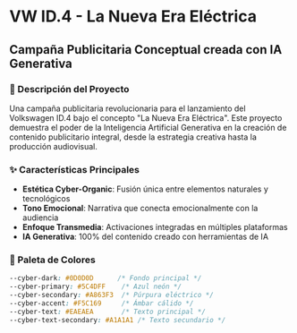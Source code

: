 # VW ID.4 - La Nueva Era Eléctrica
## Campaña Publicitaria Conceptual creada con IA Generativa

### 🚗 Descripción del Proyecto

Una campaña publicitaria revolucionaria para el lanzamiento del Volkswagen ID.4 bajo el concepto "La Nueva Era Eléctrica". Este proyecto demuestra el poder de la Inteligencia Artificial Generativa en la creación de contenido publicitario integral, desde la estrategia creativa hasta la producción audiovisual.

### ✨ Características Principales

- **Estética Cyber-Organic**: Fusión única entre elementos naturales y tecnológicos
- **Tono Emocional**: Narrativa que conecta emocionalmente con la audiencia
- **Enfoque Transmedia**: Activaciones integradas en múltiples plataformas
- **IA Generativa**: 100% del contenido creado con herramientas de IA

### 🎨 Paleta de Colores

```css
--cyber-dark: #0D0D0D      /* Fondo principal */
--cyber-primary: #5C4DFF    /* Azul neón */
--cyber-secondary: #A863F3  /* Púrpura eléctrico */
--cyber-accent: #F5C169     /* Ámbar cálido */
--cyber-text: #EAEAEA       /* Texto principal */
--cyber-text-secondary: #A1A1A1 /* Texto secundario */
